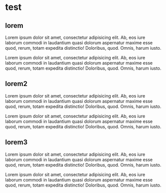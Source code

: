 # test

## lorem

Lorem ipsum dolor sit amet, consectetur adipisicing elit. Ab, eos iure laborum commodi in laudantium quasi dolorum aspernatur maxime esse quod, rerum, totam expedita distinctio! Doloribus, quod. Omnis, harum iusto.

Lorem ipsum dolor sit amet, consectetur adipisicing elit. Ab, eos iure laborum commodi in laudantium quasi dolorum aspernatur maxime esse quod, rerum, totam expedita distinctio! Doloribus, quod. Omnis, harum iusto.

## lorem2

Lorem ipsum dolor sit amet, consectetur adipisicing elit. Ab, eos iure laborum commodi in laudantium quasi dolorum aspernatur maxime esse quod, rerum, totam expedita distinctio! Doloribus, quod. Omnis, harum iusto.

Lorem ipsum dolor sit amet, consectetur adipisicing elit. Ab, eos iure laborum commodi in laudantium quasi dolorum aspernatur maxime esse quod, rerum, totam expedita distinctio! Doloribus, quod. Omnis, harum iusto.

## lorem3

Lorem ipsum dolor sit amet, consectetur adipisicing elit. Ab, eos iure laborum commodi in laudantium quasi dolorum aspernatur maxime esse quod, rerum, totam expedita distinctio! Doloribus, quod. Omnis, harum iusto.

Lorem ipsum dolor sit amet, consectetur adipisicing elit. Ab, eos iure laborum commodi in laudantium quasi dolorum aspernatur maxime esse quod, rerum, totam expedita distinctio! Doloribus, quod. Omnis, harum iusto.
